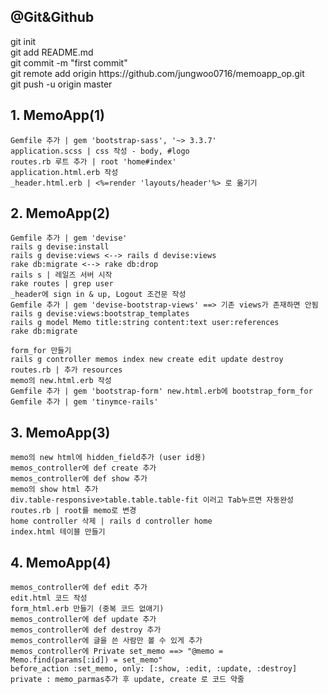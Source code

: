 <h2>@Git&Github</h2>
    git init<br>
    git add README.md<br>
    git commit -m "first commit"<br>
    git remote add origin https://github.com/jungwoo0716/memoapp_op.git<br>
    git push -u origin master<br>
    

<h2> 1. MemoApp(1) </h2>

    Gemfile 추가 | gem 'bootstrap-sass', '~> 3.3.7'    
    application.scss | css 작성 - body, #logo  
    routes.rb 루트 추가 | root 'home#index' 
    application.html.erb 작성 
    _header.html.erb | <%=render 'layouts/header'%> 로 옮기기

<h2>2. MemoApp(2)</h2>

    Gemfile 추가 | gem 'devise'
    rails g devise:install
    rails g devise:views <--> rails d devise:views
    rake db:migrate <--> rake db:drop
    rails s | 레일즈 서버 시작
    rake routes | grep user 
    _header에 sign in & up, Logout 조건문 작성
    Gemfile 추가 | gem 'devise-bootstrap-views' ==> 기존 views가 존재하면 안됨
    rails g devise:views:bootstrap_templates
    rails g model Memo title:string content:text user:references
    rake db:migrate
        
    form_for 만들기
    rails g controller memos index new create edit update destroy
    routes.rb | 추가 resources
    memo의 new.html.erb 작성
    Gemfile 추가 | gem 'bootstrap-form' new.html.erb에 bootstrap_form_for
    Gemfile 추가 | gem 'tinymce-rails'
    
<h2>3. MemoApp(3)</h2>

    memo의 new html에 hidden_field추가 (user id용)
    memos_controller에 def create 추가
    memos_controller에 def show 추가
    memo의 show html 추가
    div.table-responsive>table.table.table-fit 이러고 Tab누르면 자동완성
    routes.rb | root를 memo로 변경
    home controller 삭제 | rails d controller home
    index.html 테이블 만들기
    
<h2>4. MemoApp(4)</h2>

    memos_controller에 def edit 추가
    edit.html 코드 작성
    form_html.erb 만들기 (중복 코드 없애기)
    memos_controller에 def update 추가
    memos_controller에 def destroy 추가
    memos_controller에 글을 쓴 사람만 볼 수 있게 추가
    memos_controller에 Private set_memo ==> "@memo = Memo.find(params[:id]) = set_memo"
    before_action :set_memo, only: [:show, :edit, :update, :destroy]
    private : memo_parmas추가 후 update, create 로 코드 약줄
    
    
